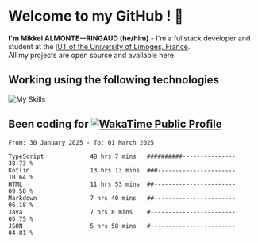# Welcome to my GitHub ! 🌃

**I'm Mikkel ALMONTE--RINGAUD (he/him)** - I'm a fullstack developer and student at the [IUT of the University of Limoges, France](https://iut.unilim.fr). \
All my projects are open source and available here.

## Working using the following technologies

![My Skills](https://skillicons.dev/icons?i=solidjs,pnpm,nodejs,ts,js,vercel,netlify,html,css,rust,astro,git,vue,md,electron,figma,github,bash,bun,cloudflare,py,tailwind,nginx,npm,tauri,vite,zig,yarn,windicss,dart,flutter,kotlin&theme=dark)

## Been coding for [![WakaTime Public Profile](https://wakatime.com/badge/user/0839e595-e07a-435c-8d59-ed95f2a3d6dd.svg?style=flat-square)](https://wakatime.com/@0839e595-e07a-435c-8d59-ed95f2a3d6dd)

<!--START_SECTION:waka-->

```plain
From: 30 January 2025 - To: 01 March 2025

TypeScript             48 hrs 7 mins   ##########---------------   38.73 %
Kotlin                 13 hrs 13 mins  ###----------------------   10.64 %
HTML                   11 hrs 53 mins  ##-----------------------   09.58 %
Markdown               7 hrs 40 mins   ##-----------------------   06.18 %
Java                   7 hrs 8 mins    #------------------------   05.75 %
JSON                   5 hrs 58 mins   #------------------------   04.81 %
```

<!--END_SECTION:waka-->
